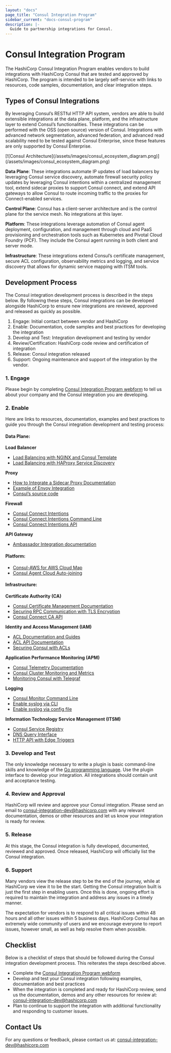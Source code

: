 ```yaml
---
layout: "docs"
page_title: "Consul Integration Program"
sidebar_current: "docs-consul-program"
description: |-
  Guide to partnership integrations for Consul.
---
```


# Consul Integration Program

The HashiCorp Consul Integration Program enables vendors to build integrations with HashiCorp Consul that are tested and approved by HashiCorp. The program is intended to be largely self-service with links to resources, code samples, documentation, and clear integration steps.

## Types of Consul Integrations

By leveraging Consul’s RESTful HTTP API system, vendors are able to build extensible integrations at the data plane, platform, and the infrastructure layer to extend Consul’s functionalities. These integrations can be performed with the OSS (open source) version of Consul. Integrations with advanced network segmentation, advanced federation, and advanced read scalability need to be tested against Consul Enterprise, since these features are only supported by Consul Enterprise.

<div class="center">
[![Consul Architecture](/assets/images/consul_ecosystem_diagram.png)](/assets/images/consul_ecosystem_diagram.png)
</div>

**Data Plane**: These integrations automate IP updates of load balancers by leveraging Consul service discovery,  automate firewall security policy updates by leveraging Consul intentions within a centralized management tool, extend sidecar proxies to support Consul connect, and extend API gateways to allow Consul to route incoming traffic to the proxies for Connect-enabled services.

**Control Plane**: Consul has a client-server architecture and is the control plane for the service mesh. No integrations at this layer.

**Platform**: These integrations leverage automation of Consul agent deployment, configuration, and management through cloud and PaaS provisioning and orchestration tools such as Kubernetes and Pivotal Cloud Foundry (PCF). They include the Consul agent running in both client and server mode.

**Infrastructure**: These integrations extend Consul’s certificate management, secure ACL configuration, observability metrics and logging, and service discovery that allows for dynamic service mapping with ITSM tools.

## Development Process

The Consul integration development process is described in the steps below. By following these steps, Consul integrations can be developed alongside HashiCorp to ensure new integrations are reviewed, approved and released as quickly as possible.

1.  Engage: Initial contact between vendor and HashiCorp
2.  Enable: Documentation, code samples and best practices for developing the integration
3.  Develop and Test: Integration development and testing by vendor
4.  Review/Certification: HashiCorp code review and certification of integration
5.  Release: Consul integration released
6.  Support: Ongoing maintenance and support of the integration by the vendor.

### 1. Engage

Please begin by completing [Consul Integration Program webform](https://docs.google.com/forms/d/e/1FAIpQLSf-RyVR9F0lmosao8Nnur0TTDjnl99gttnK3QP1OkfRefVKSw/viewform) to tell us about your company and the Consul integration you are developing.

### 2. Enable

Here are links to resources, documentation, examples and best practices to guide you through the Consul integration development and testing process:

#### Data Plane:

**Load Balancer**

* [Load Balancing with NGINX and Consul Template](https://learn.hashicorp.com/consul/integrations/nginx-consul-template)
* [Load Balancing with HAProxy Service Discovery](https://learn.hashicorp.com/consul/integrations/haproxy-consul)

**Proxy**

* [How to Integrate a Sidecar Proxy Documentation](https://www.consul.io/docs/connect/proxies/integrate.html)
* [Example of Envoy Integration](https://www.consul.io/docs/connect/proxies/envoy.html)
* [Consul’s source code](https://github.com/hashicorp/consul)

**Firewall**

* [Consul Connect Intentions](https://www.consul.io/docs/connect/intentions.html)
* [Consul Connect Intentions Command Line](https://www.consul.io/docs/commands/intention.html)
* [Consul Connect Intentions API](https://www.consul.io/api/connect/intentions.html)

**API Gateway**

* [Ambassador Integration documentation](https://www.consul.io/docs/platform/k8s/ambassador.html)

#### Platform:

* [Consul-AWS for AWS Cloud Map](https://learn.hashicorp.com/consul/cloud-integrations/consul-aws)
* [Consul Agent Cloud Auto-joining](https://www.consul.io/docs/agent/cloud-auto-join.html)

#### Infrastructure:

**Certificate Authority (CA)**

* [Consul Certificate Management Documentation](https://www.consul.io/docs/connect/ca.html)
* [Securing RPC Communication with TLS Encryption](https://learn.hashicorp.com/consul/security-networking/certificates)
* [Consul Connect CA API](https://www.consul.io/api/connect/ca.html)

**Identity and Access Management (IAM)**

* [ACL Documentation and Guides](https://www.consul.io/docs/acl/index.html)
* [ACL API Documentation](https://www.consul.io/api/acl/acl.html)
* [Securing Consul with ACLs](https://learn.hashicorp.com/consul/security-networking/production-acls)

**Application Performance Monitoring (APM)**

* [Consul Telemetry Documentation](https://www.consul.io/docs/agent/telemetry.html)
* [Consul Cluster Monitoring and Metrics](https://learn.hashicorp.com/consul/day-2-operations/monitoring)
* [Monitoring Consul with Telegraf](https://learn.hashicorp.com/consul/integrations/telegraf)

**Logging**

* [Consul Monitor Command Line](https://www.consul.io/docs/commands/monitor.html)
* [Enable syslog via CLI](https://www.consul.io/docs/agent/options.html#enable_syslog)
* [Enable syslog via config file](https://www.consul.io/docs/agent/options.html#_syslog)

**Information Technology Service Management (ITSM)**

* [Consul Service Registry](https://learn.hashicorp.com/consul/getting-started/services)
* [DNS Query Interface](https://learn.hashicorp.com/consul/getting-started/services#querying-services)
* [HTTP API with Edge Triggers](https://learn.hashicorp.com/consul/getting-started/services#http-api)

### 3. Develop and Test

The only knowledge necessary to write a plugin is basic command-line skills and knowledge of the [Go programming language](http://www.golang.org). Use the plugin interface to develop your integration. All integrations should contain unit and acceptance testing.

### 4. Review and Approval

HashiCorp will review and approve your Consul integration. Please send an email to [consul-integration-dev@hashicorp.com](mailto:consul-integration-dev@hashicorp.com) with any relevant documentation, demos or other resources and let us know your integration is ready for review.

### 5. Release

At this stage, the Consul integration is fully developed, documented, reviewed and approved. Once released, HashiCorp will officially list the Consul integration.

### 6. Support

Many vendors view the release step to be the end of the journey, while at HashiCorp we view it to be the start. Getting the Consul integration built is just the first step in enabling users. Once this is done, ongoing effort is required to maintain the integration and address any issues in a timely manner.

The expectation for vendors is to respond to all critical issues within 48 hours and all other issues within 5 business days. HashiCorp Consul has an extremely wide community of users and we encourage everyone to report issues, however small, as well as help resolve them when possible. 

## Checklist

Below is a checklist of steps that should be followed during the Consul integration development process. This reiterates the steps described above.

* Complete the [Consul Integration Program webform](https://docs.google.com/forms/d/e/1FAIpQLSf-RyVR9F0lmosao8Nnur0TTDjnl99gttnK3QP1OkfRefVKSw/viewform)
* Develop and test your Consul integration following examples, documentation and best practices
* When the integration is completed and ready for HashiCorp review, send us the documentation, demos and any other resources for review at: [consul-integration-dev@hashicorp.com](mailto:consul-integration-dev@hashicorp.com)
* Plan to continue to support the integration with additional functionality and responding to customer issues.

## Contact Us

For any questions or feedback, please contact us at: [consul-integration-dev@hashicorp.com](mailto:consul-integration-dev@hashicorp.com)

